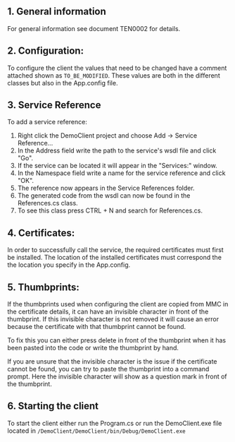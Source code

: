 ## 1. General information
For general information see document TEN0002 for details.

## 2. Configuration:
To configure the client the values that need to be changed have a comment attached
shown as `TO_BE_MODIFIED`. These values are both in the different classes but also in the 
App.config file.

## 3. Service Reference
To add a service reference: 
1. Right click the DemoClient project and choose Add -> Service Reference...
2. In the Address field write the path to the service's wsdl file and click "Go".
3. If the service can be located it will appear in the "Services:" window.
4. In the Namespace field write a name for the service reference and click "OK".
5. The reference now appears in the Service References folder.
6. The generated code from the wsdl can now be found in the References.cs class.
7. To see this class press CTRL + N and search for References.cs.

## 4. Certificates:
In order to successfully call the service, the required certificates must first be installed.
The location of the installed certificates must correspond the the location you specify in the App.config.

## 5. Thumbprints: 
If the thumbprints used when configuring the client are copied from MMC in the certificate details, 
it can have an invisible character in front of the thumbprint. If this invisible character is not
removed it will cause an error because the certificate with that thumbprint cannot be found.

To fix this you can either press delete in front of the thumbprint when it has been pasted into the
code or write the thumbprint by hand. 

If you are unsure that the invisible character is the issue if the certificate cannot be found, 
you can try to paste the thumbprint into a command prompt. Here the invisible character will show
as a question mark in front of the thumbprint.

## 6. Starting the client
To start the client either run the Program.cs or run the DemoClient.exe file located in 
`/DemoClient/DemoClient/bin/Debug/DemoClient.exe`
